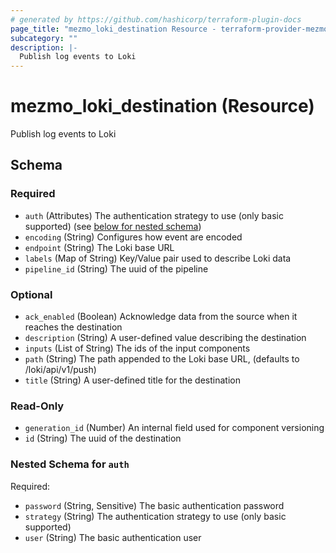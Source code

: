 ```yaml
---
# generated by https://github.com/hashicorp/terraform-plugin-docs
page_title: "mezmo_loki_destination Resource - terraform-provider-mezmo"
subcategory: ""
description: |-
  Publish log events to Loki
---
```


# mezmo_loki_destination (Resource)

Publish log events to Loki



<!-- schema generated by tfplugindocs -->
## Schema

### Required

- `auth` (Attributes) The authentication strategy to use (only basic supported) (see [below for nested schema](#nestedatt--auth))
- `encoding` (String) Configures how event are encoded
- `endpoint` (String) The Loki base URL
- `labels` (Map of String) Key/Value pair used to describe Loki data
- `pipeline_id` (String) The uuid of the pipeline

### Optional

- `ack_enabled` (Boolean) Acknowledge data from the source when it reaches the destination
- `description` (String) A user-defined value describing the destination
- `inputs` (List of String) The ids of the input components
- `path` (String) The path appended to the Loki base URL, (defaults to /loki/api/v1/push)
- `title` (String) A user-defined title for the destination

### Read-Only

- `generation_id` (Number) An internal field used for component versioning
- `id` (String) The uuid of the destination

<a id="nestedatt--auth"></a>
### Nested Schema for `auth`

Required:

- `password` (String, Sensitive) The basic authentication password
- `strategy` (String) The authentication strategy to use (only basic supported)
- `user` (String) The basic authentication user


